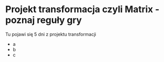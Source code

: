 # Projekt transformacja czyli Matrix - poznaj reguły gry

Tu pojawi się 5 dni z projektu transformacji
- a
- b
- c
